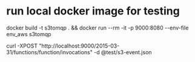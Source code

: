 # run local docker image for testing
docker build -t s3tomqp . && docker run --rm -it -p 9000:8080 --env-file env_aws s3tomqp


curl -XPOST "http://localhost:9000/2015-03-31/functions/function/invocations" -d @test/s3-event.json